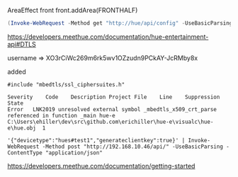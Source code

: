 AreaEffect front
front.addArea(FRONTHALF)
```powershell
(Invoke-WebRequest -Method get "http://hue/api/config" -UseBasicParsing -ContentType "application/json").Content | ConvertFrom-Json
```
https://developers.meethue.com/documentation/hue-entertainment-api#DTLS




username => XO3rCiWc269m6rk5wv1OZzudn9PCkAY-JcRMby8x


added
```
#include "mbedtls/ssl_ciphersuites.h"
```

```
Severity	Code	Description	Project	File	Line	Suppression State
Error	LNK2019	unresolved external symbol _mbedtls_x509_crt_parse referenced in function _main	hue-e	C:\Users\ehiller\dev\src\github.com\erichiller\hue-e\visualc\hue-e\hue.obj	1	
```


```
'{"devicetype":"hues#test1","generateclientkey":true}' | Invoke-WebRequest -Method post "http://192.168.10.46/api/" -UseBasicParsing -ContentType "application/json"

```

https://developers.meethue.com/documentation/getting-started



